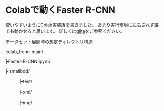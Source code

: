 # Colabで動くFaster R-CNN
使いやすいようにColab実装版を書きました。
あまり実行環境に左右されず誰でも動かせると思います。
詳しくは[qiita](https://qiita.com/ImR0305/private/c2674dfe9f5ec1301304)をご参照ください。

データセット展開時の想定ディレクトリ構造

colab_frcnn-main/

┣Faster-R-CNN.ipynb

┣ smallbdd/

　　　┣test/
   
　　　┣xml/
   
　　　┣img/

